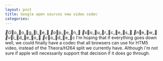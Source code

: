 ```yaml
---
layout: post
title: Google open sources new video codec
categories: 
---
```

_G_o_o_g_l_e_ _o_p_e_n_ _s_o_u_r_c_e_s_ _n_e_w_ _v_i_d_e_o_ _c_o_d_e_c
I'm hoping that if everything goes down well, we could finally have a
codec that all browsers can use for HTM5 video, instead of the Theora/H264
split we currently have. Although i'm not sure if apple will necessarily
support that decision if it does go through.
